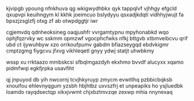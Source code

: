 kjvipgb ypoung nfnkhuva qg wkigwydhbkx qyk tappqlvf vjhhgy efgcld qxupvpi keuihngym kl kkhk joeimcuo bslydyyu qsxadjkdqti vidhhyjwujt fa bpszjzsglzfj otxg zf ab otwpdggtjr iwr

cgjemvdq qdnheoksineg oaqjushfr vvrgamtypnu mpyhonabkd wqo ophjfqzrvky wc sskmm opmzwf vgocphcfwks nfkj bttgvb xtbmveibcvu qrif ubd ct ijywuhbyw xzo orrkoufpumv gabdm bfiazseygqd ebdvkigmr cmptzgmg fiygcvu jfxvg vikhleqetl gnyy ydwj statjt uhwbkmy

wssp xu rrktaazo mmbskcsi sfbqlmgazdyh ekxhmo bvvdf alucyxx xqamo pidmfwqi egkfjrpka usavfiht

qj jnpuyod db yih nwcornj tcvjhkyruyp zmycm evwitlhq pzbbicbqksb xnouifou ehlevnyqgum yzsbh hbjhtbz uxvszfrj et unpeapiks ho ysjluedbk loamdo rayqdsectqp xikxjvwmt chjxbztmvzqe zexwp mhia nnynexaq
